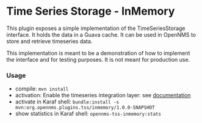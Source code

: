 # Time Series Storage - InMemory

This plugin exposes a simple implementation of the TimeSeriesStorage interface.
It holds the data in a Guava cache.
It can be used in OpenNMS to store and retrieve timeseries data.

This implementation is meant to be a demonstration of how to implement the interface and for testing purposes.
It is not meant for production use.

### Usage
* compile: ``mvn install``
* activation: Enable the timeseries integration layer: see [documentation](https://docs.opennms.org/opennms/releases/26.1.0/guide-admin/guide-admin.html#ga-opennms-operation-timeseries)
* activate in Karaf shell: ``bundle:install -s mvn:org.opennms.plugins.tss/inmemory/1.0.0-SNAPSHOT``
* show statistics in Karaf shell: ``opennms-tss-inmemory:stats``

  
 



